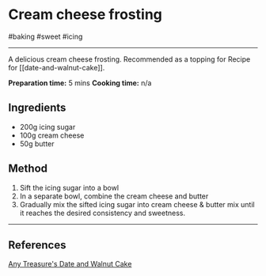 # Cream cheese frosting

#baking #sweet #icing 

-----

A delicious cream cheese frosting.  Recommended as a topping for Recipe for [[date-and-walnut-cake]].

**Preparation time:** 5 mins
**Cooking time:** n/a

## Ingredients

- 200g icing sugar
- 100g cream cheese
- 50g butter

## Method

1. Sift the icing sugar into a bowl
2. In a separate bowl, combine the cream cheese and butter
3. Gradually mix the sifted icing sugar into cream cheese & butter mix until it reaches the desired consistency and sweetness.

-----

## References

[Any Treasure's Date and Walnut Cake](https://www.amytreasure.com/date-and-walnut-cake/)
